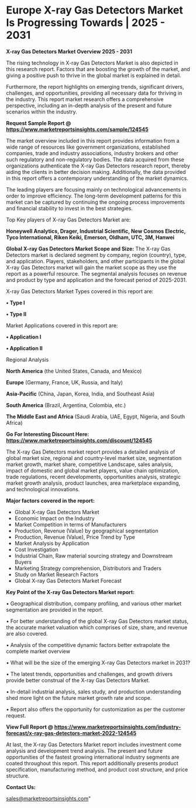 # Europe X-ray Gas Detectors Market Is Progressing Towards | 2025 - 2031

<Strong> X-ray Gas Detectors Market Overview 2025 - 2031</strong>

The rising technology in X-ray Gas Detectors Market is also depicted in this research report. Factors that are boosting the growth of the market, and giving a positive push to thrive in the global market is explained in detail.

Furthermore, the report highlights on emerging trends, significant drivers, challenges, and opportunities, providing all necessary data for thriving in the industry. This report market research offers a comprehensive perspective, including an in-depth analysis of the present and future scenarios within the industry.

<strong>Request Sample Report @ <a href=https://www.marketreportsinsights.com/sample/124545>https://www.marketreportsinsights.com/sample/124545</a></strong>

The market overview included in this report provides information from a wide range of resources like government organizations, established companies, trade and industry associations, industry brokers and other such regulatory and non-regulatory bodies. The data acquired from these organizations authenticate the X-ray Gas Detectors research report, thereby aiding the clients in better decision making. Additionally, the data provided in this report offers a contemporary understanding of the market dynamics.

The leading players are focusing mainly on technological advancements in order to improve efficiency. The long-term development patterns for this market can be captured by continuing the ongoing process improvements and financial stability to invest in the best strategies.

Top Key players of X-ray Gas Detectors Market are:

<strong>Honeywell Analytics, Drager, Industrial Scientific, New Cosmos Electric, Tyco International, Riken Keiki, Emerson, Oldham, UTC, 3M, Hanwei</strong>

<strong><b>Global X-ray Gas Detectors Market Scope and Size:</b></strong>
The X-ray Gas Detectors market is declared segment by company, region (country), type, and application. Players, stakeholders, and other participants in the global X-ray Gas Detectors market will gain the market scope as they use the report as a powerful resource. The segmental analysis focuses on revenue and product by type and application and the forecast period of 2025-2031.

X-ray Gas Detectors Market Types covered in this report are:

<strong>• Type I

• Type II</strong>

Market Applications covered in this report are:

<strong>• Application I

• Application II</strong> 

Regional Analysis

<strong>North America</strong> (the United States, Canada, and Mexico)

<strong>Europe</strong> (Germany, France, UK, Russia, and Italy)

<strong>Asia-Pacific</strong> (China, Japan, Korea, India, and Southeast Asia)

<strong>South America</strong> (Brazil, Argentina, Colombia, etc.)

<strong>The Middle East and Africa</strong> (Saudi Arabia, UAE, Egypt, Nigeria, and South Africa)

<strong>Go For Interesting Discount Here: <a href=https://www.marketreportsinsights.com/discount/124545>https://www.marketreportsinsights.com/discount/124545</a></strong>

The X-ray Gas Detectors market report provides a detailed analysis of global market size, regional and country-level market size, segmentation market growth, market share, competitive Landscape, sales analysis, impact of domestic and global market players, value chain optimization, trade regulations, recent developments, opportunities analysis, strategic market growth analysis, product launches, area marketplace expanding, and technological innovations.

<strong><b>Major factors covered in the report:</b></strong>
<ul>
  <li>Global X-ray Gas Detectors Market </li>
  <li>Economic Impact on the Industry</li>
  <li>Market Competition in terms of Manufacturers</li>
  <li>Production, Revenue (Value) by geographical segmentation</li>
  <li>Production, Revenue (Value), Price Trend by Type</li>
  <li>Market Analysis by Application</li>
  <li>Cost Investigation</li>
  <li>Industrial Chain, Raw material sourcing strategy and Downstream Buyers</li>
  <li>Marketing Strategy comprehension, Distributors and Traders</li>
  <li>Study on Market Research Factors</li>
  <li>Global X-ray Gas Detectors Market Forecast</li>
</ul>

<strong><b>Key Point of the X-ray Gas Detectors Market report:</b></strong>

• Geographical distribution, company profiling, and various other market segmentation are provided in the report.

• For better understanding of the global X-ray Gas Detectors market status, the accurate market valuation which comprises of size, share, and revenue are also covered.

• Analysis of the competitive dynamic factors better extrapolate the complete market overview

• What will be the size of the emerging X-ray Gas Detectors market in 2031?

• The latest trends, opportunities and challenges, and growth drivers provide better construal of the X-ray Gas Detectors Market.

• In-detail industrial analysis, sales study, and production understanding shed more light on the future market growth rate and scope.

• Report also offers the opportunity for customization as per the customer request.

<strong><b>View Full Report @ <a href=https://www.marketreportsinsights.com/industry-forecast/x-ray-gas-detectors-market-2022-124545>https://www.marketreportsinsights.com/industry-forecast/x-ray-gas-detectors-market-2022-124545</a></b></strong>


At last, the X-ray Gas Detectors Market report includes investment come analysis and development trend analysis. The present and future opportunities of the fastest growing international industry segments are coated throughout this report. This report additionally presents product specification, manufacturing method, and product cost structure, and price structure.

<strong>Contact Us:</strong>

sales@marketreportsinsights.com"
